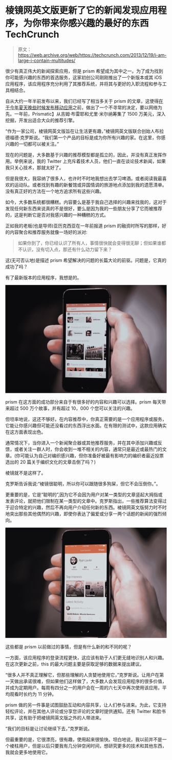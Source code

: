 # 棱镜网英文版更新了它的新闻发现应用程序，为你带来你感兴趣的最好的东西 TechCrunch

> 原文：<https://web.archive.org/web/https://techcrunch.com/2013/12/19/i-am-large-i-contain-multitudes/>

很少有真正伟大的新闻探索应用，但是 prism 希望成为其中之一。为了成为找到你可能感兴趣的东西的首选服务，这家初创公司刚刚推出了一个新版本或其 iOS 应用程序，该应用程序充分利用了其推荐系统，并将其与更好的入职流程和参与工具相结合。

自从大约一年半前发布以来，我们已经写了相当多关于 prism 的文章，这使得[在](https://web.archive.org/web/20221007223627/https://beta.techcrunch.com/2012/05/16/prismatic-user-profiles/)[于今年夏天晚些时候发布移动应用](https://web.archive.org/web/20221007223627/https://beta.techcrunch.com/2012/08/23/prismatic-iphone/)之前，做出了一个不寻常的决定，要以网络为先。一年前，Prismatic】从吉姆·布雷耶和尤里·米尔纳筹集了 1500 万美元，深入挖掘，开发出适合大众的推荐引擎。

“作为一家公司，棱镜网英文版旨在让生活更有趣，”棱镜网英文版联合创始人布拉德福德·克罗斯说。“我们第一个产品的目标是成为你所有兴趣的家。在这里，你感兴趣的一切都可以被关注。”

现在的问题是，大多数基于兴趣的推荐模型都是孤立的，因此，并没有真正发挥作用。举例来说，我的 Twitter 上充斥着技术人员，他们一直在谈论技术新闻，如果我只关心技术，那就太好了。

但是我很大，我容纳了很多人，也许时不时地我想出去学习啤酒。或者阅读我最喜欢的运动队。或者找到有趣的新餐馆或异国情调的旅游地点添加到我的遗愿清单。没有真正好的方法在一个地方追求所有这些兴趣。

如今，大多数系统都很糟糕。内容要么是基于我自己选择的兴趣来找我的，这对于发现任何新东西来说真的不是很好，要么是因为我的一些朋友分享了它而被推荐的，这是判断它是否对我感兴趣的一种糟糕的方式。

正如我的老板(也是导师)亚历克西亚在一年前报道 prism 的融资时所写的那样，好的内容聚合和推荐服务就像一场好的派对:

> 如果你到了，你已经认识了所有人，事情很快就会变得很无聊；但如果谁都不认识，没有切入点，那还有什么动力留下来？

这(无可否认地)是描述 prism 希望解决的问题的长篇大论的前驱。问题是，它真的成功了吗？

有了最新版本的应用程序，我想是的。

![prismatic 3](img/231559d838c58fc23c9bef7ced5fe600.png)

prism 在这方面的成功部分来自于有很多好的内容和兴趣可以选择。prism 每天带来超过 500 万个故事，并有超过 10，000 个您可以关注的兴趣。

但坦率地说，这还不够好。在内容推荐中，你真正需要的是一个应用程序或服务，它能让你感兴趣但可能还没看过的东西浮出水面。在有限的测试中，这款应用确实在这方面表现出色。

通常情况下，当你进入一个新闻聚合器或其他推荐服务，并在其中添加兴趣或反馈，或者关注一群人时，你会收到一堆不相关的内容，通常只是最近或最热门的文章。(你可能认为自己对编织感兴趣，但你准备好被最有影响力的编织者最近投票选出的 20 篇关于编织文化的文章击倒了吗？)

棱镜就不是这样了。

克罗斯告诉我说:“棱镜很聪明，所以你可以跟随很多狗屎，但它不会压倒你。”。

更重要的是，它是“聪明的”,因为它不会因为用户对某一类型的文章竖起大拇指或发表评论，就把他们限制在某一类型的文章中。克罗斯指出，一些推荐算法变得过于迎合特定的兴趣，然后不再向用户介绍任何新的东西。棱镜网英文版努力时不时地突出那些其他偶然的兴趣，即使你表达了偏爱或分享一两个话题的新闻的强烈倾向。

![prismatic 2](img/42c3ce342c2185a0187989765f03c3e1.png)

这些都是 prism 以前做过的事情，但是有什么新的和不同的呢？

一方面，该应用程序的登录流程更快，这应该有助于人们更无缝地识别人和兴趣。在这次更新之前，this 的最大问题主要是获取足够的数据来提出建议。

“很多人并不真正理解它，但那些理解的人贪婪地使用它，”克罗斯说。让用户在第一天做出承诺很难，但如果他们这样做了，大多数人会发现应用程序的很多价值，并成为定期用户。每周有四分之一的用户会在一周的六七天中再次使用该应用，平均观看时长约为 11 分钟。

prism 做的另一件事是试图鼓励互动和内容共享，让人们参与进来。为此，它支持轻松评论，并在其他人评论或分享您评论的文章时提供通知。还有 Twitter 和脸书共享，这有助于把棱镜网英文版之外的人带进来。

“我们的目标是让讨论继续下去，”克罗斯说。

但最重要的是，它很漂亮，很有趣，使用起来很愉快。坦白地说，我以前并不是一个棱柱用户，但是以后只要我有几分钟空闲时间，想研究更多的技术和其他东西，我就会更多地使用它。